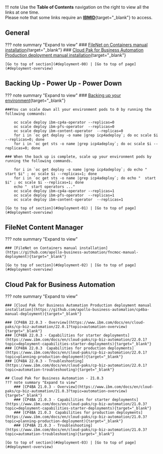<a name="deployment-overview"></a>

<!--=================================================================-->
<!-- TEMPLATE 
## Heading Description
??? note summary "Expand to view"
### [Description)](url){target="_blank"}  
=====================================================================-->

!!! note
    Use the **Table of Contents** navigation on the right to view all the links at one time.  
    Please note that some links require an [**IBMID**](https://www.ibm.com/account/reg/us-en/signup?formid=urx-30292){target="_blank"} to access.  


<!--========================================================================-->
## General
<a name="deployment-00-"></a>
??? note summary "Expand to view"
    ### [FileNet on Containers manual installation](https://github.com/apollo-business-automation/fncmoc-manual-deployment){target="_blank"}
    ### [Cloud Pak for Business Automation Production deployment manual installation](https://github.com/apollo-business-automation/cp4ba-manual-deployment){target="_blank"}
    
    [Go to top of section](#deployment-00) | [Go to top of page](#deployment-overview)

<!--========================================================================-->
## Backing Up - Power Up - Power Down
<a name="deployment-01-"></a>
??? note summary "Expand to view"
    ### [Backing up your environment](https://www.ibm.com/docs/en/cloud-paks/cp-biz-automation/24.0.1?topic=recovery-backing-up-your-environment){target="_blank"}

    ###You can scale down all your environment pods to 0 by running the following commands:

        oc scale deploy ibm-cp4a-operator --replicas=0
        oc scale deploy ibm-pfs-operator  --replicas=0
        oc scale deploy ibm-content-operator  --replicas=0
        for i in `oc get deploy -o name |grep icp4adeploy`; do oc scale $i --replicas=0; done
        for i in `oc get sts -o name |grep icp4adeploy`; do oc scale $i --replicas=0; done

    ### When the back up is complete, scale up your environment pods by running the following commands. 

        for i in `oc get deploy -o name |grep icp4adeploy`; do echo "  start $i" ; oc scale $i --replicas=1; done
        for i in `oc get sts -o name |grep icp4adeploy`; do echo "  start $i" ; oc scale $i --replicas=1; done
        echo "  start operators ..."
        oc scale deploy ibm-cp4a-operator --replicas=1
        oc scale deploy ibm-pfs-operator  --replicas=1
        oc scale deploy ibm-content-operator  --replicas=1 

    [Go to top of section](#deployment-01) | [Go to top of page](#deployment-overview)

<!--========================================================================-->
## FileNet Content Manager
<a name="deployment-02"></a>
??? note summary "Expand to view"
    
    ### [FileNet on Containers manual installation](https://github.com/apollo-business-automation/fncmoc-manual-deployment){target="_blank"}

    [Go to top of section](#deployment-02) | [Go to top of page](#deployment-overview)


<!--========================================================================-->
## Cloud Pak for Business Automation
<a name="deployment-03"></a>
??? note summary "Expand to view"

    ### [Cloud Pak for Business Automation Production deployment manual installation](https://github.com/apollo-business-automation/cp4ba-manual-deployment){target="_blank"}

    ### [CP4BA 22.0.3 - Overview](https://www.ibm.com/docs/en/cloud-paks/cp-biz-automation/22.0.1?topic=automation-overview){target="_blank"}
    ### [CP4BA 22.0.3 - Capabilities for starter deployments](https://www.ibm.com/docs/en/cloud-paks/cp-biz-automation/22.0.1?topic=deployment-capabilities-starter-deployments){target="_blank"}
    ### [CP4BA 22.0.3  Capabilities for production deployments](https://www.ibm.com/docs/en/cloud-paks/cp-biz-automation/22.0.1?topic=planning-production-deployment){target="_blank"}
    ### [CP4BA 22.0.3 - Troubleshooting](https://www.ibm.com/docs/en/cloud-paks/cp-biz-automation/22.0.1?topic=automation-troubleshooting){target="_blank"}  
    
    ## Cloud Pak for Business Automation - 21.0.3
    ??? note summary "Expand to view"
        ### [CP4BA 21.0.3 - Overview](https://www.ibm.com/docs/en/cloud-paks/cp-biz-automation/21.0.3?topic=automation-overview){target="_blank"}
        ### [CP4BA 21.0.3 - Capabilities for starter deployments](https://www.ibm.com/docs/en/cloud-paks/cp-biz-automation/21.0.3?topic=deployment-capabilities-starter-deployments){target="_blank"}
        ### [CP4BA 21.0.3  Capabilities for production deployments](https://www.ibm.com/docs/en/cloud-paks/cp-biz-automation/21.0.3?topic=planning-production-deployment){target="_blank"}
        ### [CP4BA 21.0.3 - Troubleshooting](https://www.ibm.com/docs/en/cloud-paks/cp-biz-automation/21.0.3?topic=automation-troubleshooting){target="_blank"}

    [Go to top of section](#deployment-03) | [Go to top of page](#deployment-overview)

<!--========================================================================-->

<!--
    ### [d](u){target="_blank"}  
    ### [d](u){target="_blank"}  
    ### [d](u){target="_blank"}  
    ### [d](u){target="_blank"}  
    ### [d](u){target="_blank"}  
-->
    
    
    
